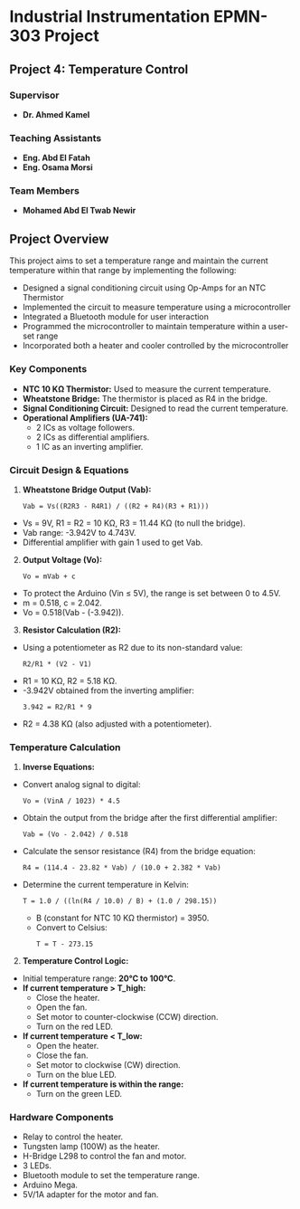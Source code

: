 # Industrial Instrumentation EPMN-303 Project

## Project 4: Temperature Control

### Supervisor
- **Dr. Ahmed Kamel**

### Teaching Assistants
- **Eng. Abd El Fatah**
- **Eng. Osama Morsi**

### Team Members
- **Mohamed Abd El Twab Newir**

## Project Overview
This project aims to set a temperature range and maintain the current temperature within that range by implementing the following:
- Designed a signal conditioning circuit using Op-Amps for an NTC Thermistor
- Implemented the circuit to measure temperature using a microcontroller
- Integrated a Bluetooth module for user interaction
- Programmed the microcontroller to maintain temperature within a user-set range
- Incorporated both a heater and cooler controlled by the microcontroller

### Key Components
- **NTC 10 KΩ Thermistor:** Used to measure the current temperature.
- **Wheatstone Bridge:** The thermistor is placed as R4 in the bridge.
- **Signal Conditioning Circuit:** Designed to read the current temperature.
- **Operational Amplifiers (UA-741):** 
  - 2 ICs as voltage followers.
  - 2 ICs as differential amplifiers.
  - 1 IC as an inverting amplifier.

### Circuit Design & Equations
1. **Wheatstone Bridge Output (Vab):**
    ```
    Vab = Vs((R2R3 - R4R1) / ((R2 + R4)(R3 + R1)))
    ```
- Vs = 9V, R1 = R2 = 10 KΩ, R3 = 11.44 KΩ (to null the bridge).
- Vab range: -3.942V to 4.743V.
- Differential amplifier with gain 1 used to get Vab.

2. **Output Voltage (Vo):**
    ```
    Vo = mVab + c    
    ```
- To protect the Arduino (Vin ≤ 5V), the range is set between 0 to 4.5V.
- m = 0.518, c = 2.042.
- Vo = 0.518(Vab - (-3.942)).

3. **Resistor Calculation (R2):**
- Using a potentiometer as R2 due to its non-standard value:
  ```
  R2/R1 * (V2 - V1) 
  ```
- R1 = 10 KΩ, R2 = 5.18 KΩ.
- -3.942V obtained from the inverting amplifier:
  ```
  3.942 = R2/R1 * 9
  ```
- R2 = 4.38 KΩ (also adjusted with a potentiometer).

### Temperature Calculation
1. **Inverse Equations:**
- Convert analog signal to digital:
  ```
  Vo = (VinA / 1023) * 4.5
  ```
- Obtain the output from the bridge after the first differential amplifier:
  ```
  Vab = (Vo - 2.042) / 0.518
  ```
- Calculate the sensor resistance (R4) from the bridge equation:
  ```
  R4 = (114.4 - 23.82 * Vab) / (10.0 + 2.382 * Vab)
  ```
- Determine the current temperature in Kelvin:
  ```
  T = 1.0 / ((ln(R4 / 10.0) / B) + (1.0 / 298.15))
  ```
  - B (constant for NTC 10 KΩ thermistor) = 3950.
  - Convert to Celsius: 
    ```
    T = T - 273.15
    ```

2. **Temperature Control Logic:**
- Initial temperature range: **20°C to 100°C**.
- **If current temperature > T_high:**
  - Close the heater.
  - Open the fan.
  - Set motor to counter-clockwise (CCW) direction.
  - Turn on the red LED.
- **If current temperature < T_low:**
  - Open the heater.
  - Close the fan.
  - Set motor to clockwise (CW) direction.
  - Turn on the blue LED.
- **If current temperature is within the range:**
  - Turn on the green LED.

### Hardware Components
- Relay to control the heater.
- Tungsten lamp (100W) as the heater.
- H-Bridge L298 to control the fan and motor.
- 3 LEDs.
- Bluetooth module to set the temperature range.
- Arduino Mega.
- 5V/1A adapter for the motor and fan.
